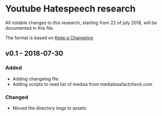 # Youtube Hatespeech research 

All notable changes to this research, starting from 22 of july 2018, will be documented in this file.

The format is based on [Keep a Changelog](http://keepachangelog.com/) 

## v0.1 - 2018-07-30

### Added
- Adding changelog file
- Adding scripts to read list of medias from mediabiasfactcheck.com

### Changed
- Moved the directory imgs to assets
